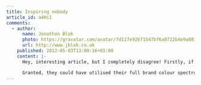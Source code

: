 ```yaml
---
title: Inspiring nobody
article_id: a4Hi1
comments:
  - author:
      name: Jonathon Blok
      photo: https://gravatar.com/avatar/7d117e926f1547bf6a8722b4e9a8811e
      url: http://www.jblok.co.uk
    published: 2012-05-03T13:00:16+01:00
    content: |-
      Hey, interesting article, but I completely disagree! Firstly, if you actually look at the 2007 site it is actually quite status quo. If there wasn’t a ghastly and overcooked background, it would look even blander than today’s site, which I actually think is more brand orientated. The 2007 site has straight laced buttons, and even a standard browser submit button. In today’s site, there are subtle hints like angled headers, keeping brand identity, but not shoving it in your face.

      Granted, they could have utilised their full brand colour spectrum a bit more however. Also, I don’t think they should break layout conventions too much – they need to appeal to a global audience, and get across a huge amount of content, and I think using subtle branding like they have is better for usability than being radical in the whole structure of the site.
---
```

